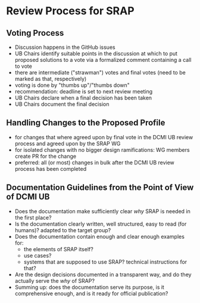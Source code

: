 # Review Process for SRAP

## Voting Process
- Discussion happens in the GitHub issues
- UB Chairs identify suitable points in the discussion at which to put proposed solutions to a vote via a formalized comment containing a call to vote
- there are intermediate ("strawman") votes and final votes (need to be marked as that, respectively)
- voting is done by "thumbs up"/"thumbs down"
- recommendation: deadline is set to next review meeting
- UB Chairs declare when a final decision has been taken
- UB Chairs document the final decision

## Handling Changes to the Proposed Profile

- for changes that where agreed upon by final vote in the DCMI UB review process and agreed upon by the SRAP WG
- for isolated changes with no bigger design ramifications: WG members create PR for the change
- preferred: all (or most) changes in bulk after the DCMI UB review process has been completed

## Documentation Guidelines from the Point of View of DCMI UB

- Does the documentation make sufficiently clear *why* SRAP is needed in the first place?
- Is the documentation clearly written, well structured, easy to read (for humans)? adapted to the target group?
- Does the documentation contain enough and clear enough examples for:
  - the elements of SRAP itself?
  - use cases?
  - systems that are supposed to use SRAP? technical instructions for that?
- Are the design decisions documented in a transparent way, and do they actually serve the *why* of SRAP?
- Summing up: does the documentation serve its purpose, is it comprehensive enough, and is it ready for official publication?
